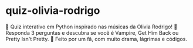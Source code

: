 # quiz-olivia-rodrigo
🎤 Quiz interativo em Python inspirado nas músicas da Olivia Rodrigo!   💜 Responda 3 perguntas e descubra se você é Vampire, Get Him Back ou Pretty Isn't Pretty.   🧪 Feito por um fã, com muito drama, lágrimas e códigos.
